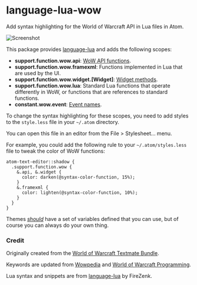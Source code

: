 # language-lua-wow

Add syntax highlighting for the World of Warcraft API in Lua files in Atom.

![Screenshot](https://raw.githubusercontent.com/nebularg/language-lua-wow/master/screenshot.png)

This package provides [language-lua](https://atom.io/packages/language-lua) and adds the following scopes:
- **support.function.wow.api**: [WoW API functions](http://wow.gamepedia.com/World_of_Warcraft_API).
- **support.function.wow.framexml**: Functions implemented in Lua that are used by the UI.
- **support.function.wow.widget.[Widget]**: [Widget methods](http://wow.gamepedia.com/Widget_API).
- **support.function.wow.lua**: Standard Lua functions that operate differently in WoW, or functions that are references to standard functions.
- **constant.wow.event**: [Event names](http://wow.gamepedia.com/Events).


To change the syntax highlighting for these scopes, you need to add styles to the `style.less` file in your `~/.atom` directory.

You can open this file in an editor from the File > Stylesheet... menu.

For example, you could add the following rule to your `~/.atom/styles.less` file to tweak the color of WoW functions:
```less
atom-text-editor::shadow {
  .support.function.wow {
    &.api, &.widget {
      color: darken(@syntax-color-function, 15%);
    }
    &.framexml {
      color: lighten(@syntax-color-function, 10%);
    }
  }
}
```

Themes [_should_](https://github.com/atom/one-dark-syntax/blob/master/styles/syntax-variables.less) have a set of variables defined that you can use, but of course you can always do your own thing.

### Credit

Originally created from the [World of Warcraft Textmate Bundle](http://www.wowace.com/addons/wow-textmate/).

Keywords are updated from [Wowpedia](http://wow.gamepedia.com/) and [World of Warcraft Programming](http://wowprogramming.com/docs).

Lua syntax and snippets are from [language-lua](https://github.com/FireZenk/language-lua) by FireZenk.
